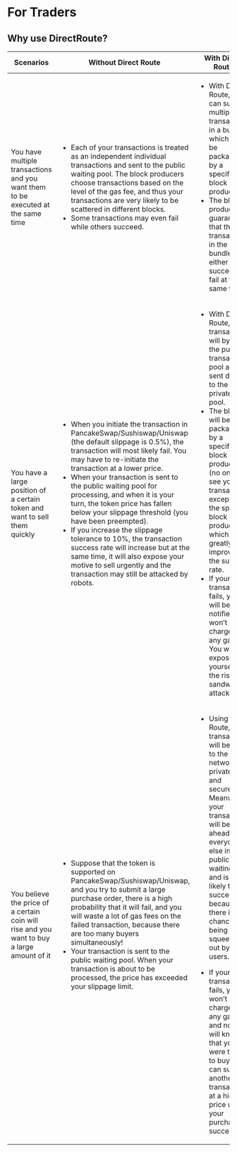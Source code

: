 # For Traders

## Why use DirectRoute?

| Scenarios                                                                                  | Without Direct Route                                                                                                                                                                                                                                                                                                                                                                                                                                                                                                                                                                                                                                           | With Direct Route                                                                                                                                                                                                                                                                                                                                                                                                                                                                                                               |
| ------------------------------------------------------------------------------------------ | -------------------------------------------------------------------------------------------------------------------------------------------------------------------------------------------------------------------------------------------------------------------------------------------------------------------------------------------------------------------------------------------------------------------------------------------------------------------------------------------------------------------------------------------------------------------------------------------------------------------------------------------------------------- | ------------------------------------------------------------------------------------------------------------------------------------------------------------------------------------------------------------------------------------------------------------------------------------------------------------------------------------------------------------------------------------------------------------------------------------------------------------------------------------------------------------------------------- |
| You have multiple transactions and you want them to be executed at the same time           | <p></p><ul><li>Each of your transactions is treated as an independent individual transactions and sent to the public waiting pool. The block producers choose transactions based on the level of the gas fee, and thus your transactions are very likely to be scattered in different blocks. </li><li>Some transactions may even fail while others succeed.</li></ul>                                                                                                                                                                                                                                                                                         | <p></p><ul><li>With Direct Route, you can submit multiple transactions in a bundle, which will be packaged by a specific block producer. </li><li>The block producer guarantees that the transactions in the bundle will either succeed or fail at the same time.</li></ul>                                                                                                                                                                                                                                                     |
| You have a large position of a certain token and want to sell them quickly                 | <p></p><ul><li>When you initiate the transaction in PancakeSwap/Sushiswap/Uniswap (the default slippage is 0.5%), the transaction will most likely fail. You may have to re-initiate the transaction at a lower price. </li><li>When your transaction is sent to the public waiting pool for processing, and when it is your turn, the token price has fallen below your slippage threshold (you have been preempted).</li><li>If you increase the slippage tolerance to 10%, the transaction success rate will increase but at the same time, it will also expose your motive to sell urgently and the transaction may still be attacked by robots.</li></ul> | <p></p><ul><li>With Direct Route, your transaction will bypass the public transaction pool and be sent directly to the DR private pool. </li><li>The block will be packaged by a specific block producer (no one can see your transaction except for the specific block producer), which greatly improves the success rate. </li><li>If your transaction fails, you will be notified and won’t be charged any gas fee. You will not expose yourself to the risk of a sandwich attack.</li></ul>                                 |
| You believe the price of a certain coin will rise and you want to buy a large amount of it | <p></p><ul><li>Suppose that the token is supported on PancakeSwap/Sushiswap/Uniswap, and you try to submit a large purchase order, there is a high probability that it will fail, and you will waste a lot of gas fees on the failed transaction, because there are too many buyers simultaneously! </li><li>Your transaction is sent to the public waiting pool. When your transaction is about to be processed, the price has exceeded your slippage limit.</li></ul>                                                                                                                                                                                        | <p></p><ul><li>Using Direct Route, your transaction will be sent to the network privately and securely. Meanwhile, your transaction will be ahead of everyone else in the public waiting pool and is more likely to succeed because there is no chance of being squeezed out by other users. </li></ul><ul><li>If your transaction fails, you won’t be charged any gas fee, and no one will know that you were trying to buy. You can submit another transaction at a higher price until your purchase is successful.</li></ul> |



